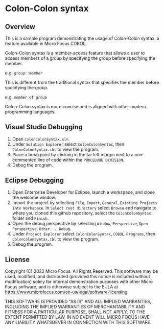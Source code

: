 # Colon-Colon syntax

## Overview

This is a sample program demonstrating the usage of Colon-Colon syntax, a feature available in Micro Focus COBOL.

Colon-Colon syntax is a member-access feature that allows a user to access members of a group by specifying the group before specifying the member.

e.g. *`group`*`::`*`member`*

This is different from the traditional syntax that specifies the member before specifying the group.

e.g. *`member`*`  of  `*`group`*

Colon-Colon syntax is more concise and is aligned with other modern programming languages.


## Visual Studio Debugging
1. Open `ColonColonSyntax.sln`.
2. Under `Solution Explorer` select `ColonColonSyntax`, then `ColonColonSyntax.cbl` to view the program.
3. Place a breakpoint by clicking in the far left margin next to a non-commented line of code within the `PROCEDURE DIVISION`.
4. Debug the program.

## Eclipse Debugging
1. Open Enterprise Developer for Eclipse, launch a workspace, and close the welcome window.
2. Import the project by selecting `File`, `Import`, `General`, `Existing Projects into Workspace`. In `Select root directory` select `Browse` and navigate to where you cloned this github repository, select the `ColonColonSyntax` folder and `Finish`.
3. Open the debug perspective by selecting `Window`, `Perspective`, `Open Perspective`, `Other...`, `Debug`.
4. Under `Project Explorer` select `ColonColonSyntax`, `COBOL Programs`, then `ColonColonSyntax.cbl` to view the program.
5. Debug the program.

## License

Copyright (C) 2023 Micro Focus. All Rights Reserved.
This software may be used, modified, and distributed
(provided this notice is included without modification)
solely for internal demonstration purposes with other
Micro Focus software, and is otherwise subject to the EULA at
https://www.microfocus.com/en-us/legal/software-licensing.

THIS SOFTWARE IS PROVIDED "AS IS" AND ALL IMPLIED
WARRANTIES, INCLUDING THE IMPLIED WARRANTIES OF
MERCHANTABILITY AND FITNESS FOR A PARTICULAR PURPOSE,
SHALL NOT APPLY.
TO THE EXTENT PERMITTED BY LAW, IN NO EVENT WILL
MICRO FOCUS HAVE ANY LIABILITY WHATSOEVER IN CONNECTION
WITH THIS SOFTWARE.